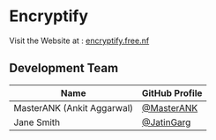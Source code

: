 # Encryptify
Visit the Website at :  [encryptify.free.nf](http://encryptify.free.nf/)


## Development Team

| Name                       | GitHub Profile                                  |
|----------------------------|-------------------------------------------------|
| MasterANK (Ankit Aggarwal) | [@MasterANK](https://github.com/MasterANK)         |
| Jane Smith                 | [@JatinGarg](https://github.com/Jatin-Garg1208)      |
